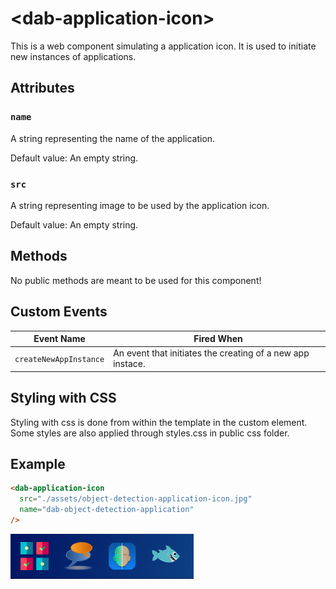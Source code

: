 # &lt;dab-application-icon&gt;

This is a web component simulating a application icon. It is used to initiate new instances of applications.

## Attributes

### `name`

A string representing the name of the application.

Default value: An empty string.

### `src`

A string representing image to be used by the application icon.

Default value: An empty string.

## Methods

No public methods are meant to be used for this component!

## Custom Events

| Event Name             |  Fired When                                                |
| ---------------------- | ---------------------------------------------------------- |
| `createNewAppInstance` | An event that initiates the creating of a new app instace. |

## Styling with CSS

Styling with css is done from within the template in the custom element. Some styles are also applied through styles.css in public css folder.

## Example

```html
<dab-application-icon
  src="./assets/object-detection-application-icon.jpg"
  name="dab-object-detection-application"
/>
```

![What the component looks like](./assets/IconExamples.png)
